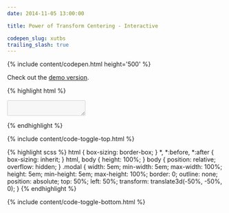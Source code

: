 ```yaml
---
date: 2014-11-05 13:00:00

title: Power of Transform Centering - Interactive

codepen_slug: xutbs
trailing_slash: true
---
```



{% include content/codepen.html height='500' %}

Check out the [demo version](/pen/transform-centering/).

{% highlight html %}
<textarea class="modal" disabled></textarea>
{% endhighlight %}

{% include content/code-toggle-top.html %}

{% highlight scss %}
html {
    box-sizing: border-box;
}
*, *:before, *:after {
    box-sizing: inherit;
}
html,
body {
    height: 100%;
}
body {
    position: relative;
    overflow: hidden;
}
.modal {
    width:     5em;
    min-width: 5em;
    max-width: 100%;
    height:     5em;
    min-height: 5em;
    max-height: 100%;
    border: 0;
    outline: none;
    position: absolute;
    top:  50%;
    left: 50%;
    transform: translate3d(-50%, -50%, 0);
}
{% endhighlight %}

{% include content/code-toggle-bottom.html %}

